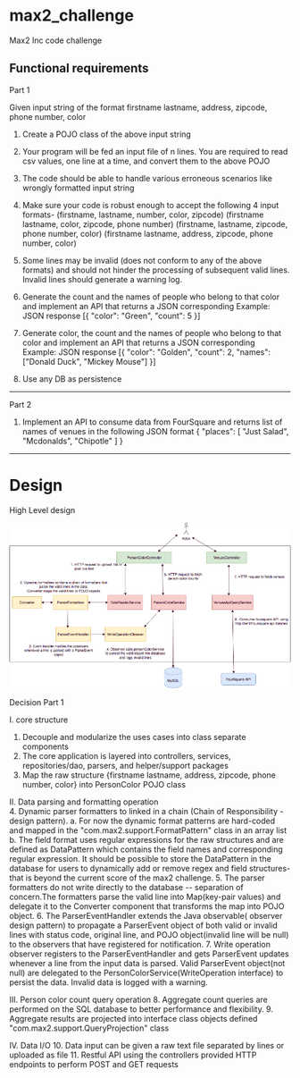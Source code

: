 # max2_challenge
Max2 Inc code challenge


Functional requirements
---------------------------------------------

Part 1

Given input string of the format
firstname lastname, address, zipcode, phone number, color

1. Create a POJO class of the above input string

2. Your program will be fed an input file of n lines. You are required to read csv values, one line at a time, and convert them to the above POJO

3. The code should be able to handle various erroneous scenarios like wrongly formatted input string

4. Make sure your code is robust enough to accept the following 4 input formats-
     (firstname, lastname, number, color, zipcode)
     (firstname lastname, color, zipcode, phone number)
     (firstname, lastname, zipcode, phone number, color)
     (firstname lastname, address, zipcode, phone number, color)

5. Some lines may be invalid (does not conform to any of the above formats) and should not hinder the processing of subsequent valid lines. 
   Invalid lines should generate a warning log.

6. Generate the count and the names of people who belong to that color and implement an API that returns a JSON corresponding
     Example: JSON response
           [{
			"color": "Green",
			"count": 5
			}]
7. Generate color, the count and the names of people who belong to that color and implement an API that returns a JSON corresponding
     Example: JSON response
             [{
               "color": "Golden",
			   "count": 2,
			   "names": ["Donald Duck", "Mickey Mouse"]
			 }]
8. Use any DB as persistence

---------------------------------------------

Part 2

 1. Implement an API to consume data from FourSquare and returns list of names of venues in the following JSON format
      {
			"places": [
				"Just Salad",
				"Mcdonalds",
				"Chipotle" ]
	  }
	  
------------------------------------------
# Design

High Level design

![Alt text](max2_challenge_HDL.png?raw=true "Max2 Challenge HLD")

Decision Part 1

I. core structure
   1. Decouple and modularize the uses cases into class separate components
   2. The core application is layered into controllers, services, repositories/dao, parsers, and helper/support packages
   3. Map the raw structure {firstname lastname, address, zipcode, phone number, color} into  PersonColor POJO class 

II. Data parsing and formatting  operation    
   4. Dynamic parser formatters to linked in  a chain (Chain of Responsibility - design pattern).
       a. For now the dynamic format patterns are hard-coded and mapped in the "com.max2.support.FormatPattern" class in an array list 
       b. The field format uses regular expressions for the raw structures  and are defined as DataPattern which contains the field names 
          and corresponding regular expression. It should be possible to store the DataPattern in the database for users to dynamically add or 
          remove regex and field structures- that is beyond the current score of the max2 challenge.
   5. The parser formatters  do not write directly to the database -- separation of concern.The formatters parse the valid line into Map(key-pair values) 
      and  delegate it to the Converter component that transforms the map into POJO object.
   6. The ParserEventHandler extends the Java observable( observer design pattern) to propagate a ParserEvent object of both valid or invalid lines 
      with status code, original line, and POJO object(invalid line will be null) to the observers that have registered for notification.
   7. Write operation observer registers to the ParserEventHandler  and gets ParserEvent updates whenever a line from the input data is parsed.
      Valid ParserEvent object(not null) are delegated to the PersonColorService(WriteOperation interface) to persist the data.
      Invalid data is logged with a warning.
 
 III. Person color count query operation
  8.  Aggregate count queries are performed on the SQL database to better performance and flexibility.
  9.  Aggregate results are projected into interface class objects defined "com.max2.support.QueryProjection" class
 
 
 IV. Data I/O
   10. Data input can be given a raw text file separated by lines or uploaded  as file
   11. Restful API using the controllers provided HTTP endpoints to perform POST and GET requests
   


    
   
   
